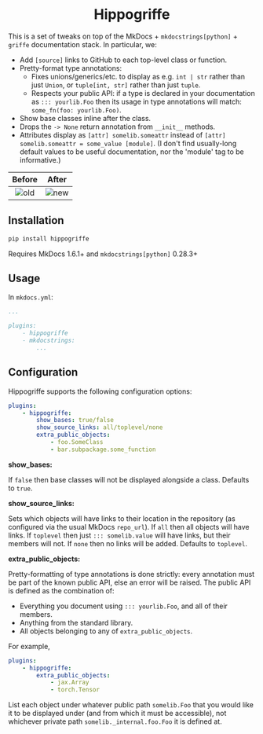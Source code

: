 <h1 align="center">Hippogriffe</h1>

This is a set of tweaks on top of the MkDocs + `mkdocstrings[python]` + `griffe` documentation stack. In particular, we:

- Add `[source]` links to GitHub to each top-level class or function.
- Pretty-format type annotations:
    - Fixes unions/generics/etc. to display as e.g. `int | str` rather than just `Union`, or `tuple[int, str]` rather than just `tuple`.
    - Respects your public API: if a type is declared in your documentation as `::: yourlib.Foo` then its usage in type annotations will match: `some_fn(foo: yourlib.Foo)`.
- Show base classes inline after the class.
- Drops the `-> None` return annotation from `__init__` methods.
- Attributes display as `[attr] somelib.someattr` instead of `[attr] somelib.someattr = some_value [module]`. (I don't find usually-long default values to be useful documentation, nor the 'module' tag to be informative.)

Before                 | After
:---------------------:|:----------------------:
![old](./imgs/old.png) | ![new](./imgs/new.png)

## Installation

```bash
pip install hippogriffe
```

Requires MkDocs 1.6.1+ and `mkdocstrings[python]` 0.28.3+

## Usage

In `mkdocs.yml`:
```yml
...

plugins:
    - hippogriffe
    - mkdocstrings:
        ...
```

## Configuration

Hippogriffe supports the following configuration options:

```yml
plugins:
    - hippogriffe:
        show_bases: true/false
        show_source_links: all/toplevel/none
        extra_public_objects:
            - foo.SomeClass
            - bar.subpackage.some_function
```

**show_bases:**

If `false` then base classes will not be displayed alongside a class. Defaults to `true`.

**show_source_links:**

Sets which objects will have links to their location in the repository (as configured via the usual MkDocs `repo_url`). If `all` then all objects will have links. If `toplevel` then just `::: somelib.value` will have links, but their members will not. If `none` then no links will be added. Defaults to `toplevel`.

**extra_public_objects:**

Pretty-formatting of type annotations is done strictly: every annotation must be part of the known public API, else an error will be raised. The public API is defined as the combination of:

- Everything you document using `::: yourlib.Foo`, and all of their members.
- Anything from the standard library.
- All objects belonging to any of `extra_public_objects`.

For example,
```yml
plugins:
    - hippogriffe:
        extra_public_objects:
            - jax.Array
            - torch.Tensor
```

List each object under whatever public path `somelib.Foo` that you would like it to be displayed under (and from which it must be accessible), not whichever private path `somelib._internal.foo.Foo` it is defined at.
